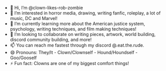 - 👋 Hi, I’m @clown-likes-rob-zombie
- 👀 I’m interested in horror media, drawing, writing fanfic, roleplay, a lot of music, DC and Marvel!
- 🌱 I’m currently learning more about the American justice system, psychology, writing techniques, and film making techniques!
- 💞️ I’m looking to collaborate on writing pieces, artwork, world building, discord community building, and more!
- 📫 You can reach me fastest through my discord @.eat.the.rude.
- 😄 Pronouns: They/It - Clown/Clownself - Hound/Houndself - Goo/Gooself
- ⚡ Fun fact: Clowns are one of my biggest comfort things!

<!---
clown-likes-rob-zombie/clown-likes-rob-zombie is a ✨ special ✨ repository because its `README.md` (this file) appears on your GitHub profile.
You can click the Preview link to take a look at your changes.
--->
